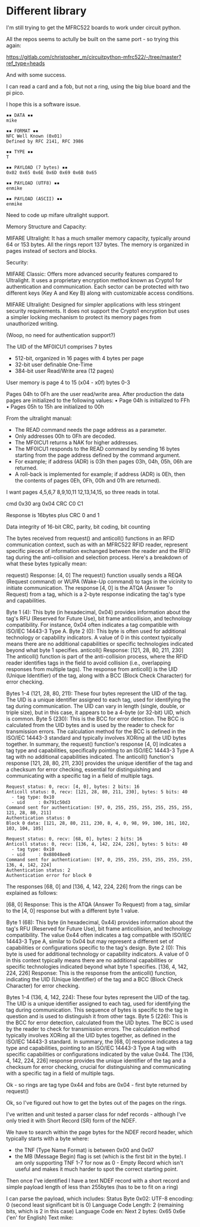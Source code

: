 # Different library

I'm still trying to get the MFRC522 boards to work under circuit python.

All the repos seems to actully be built on the same port - so trying this again:

https://gitlab.com/christopher_m/circuitpython-mfrc522/-/tree/master?ref_type=heads

And with some success.

I can read a card and a fob, but not a ring, using the big blue board and the pi pico.

I hope this is a software issue.

```
▪▪ DATA ▪▪
mike

▪▪ FORMAT ▪▪
NFC Well Known (0x01)
Defined by RFC 2141, RFC 3986

▪▪ TYPE ▪▪
T

▪▪ PAYLOAD (7 bytes) ▪▪
0x02 0x65 0x6E 0x6D 0x69 0x6B 0x65

▪▪ PAYLOAD (UTF8) ▪▪
enmike

▪▪ PAYLOAD (ASCII) ▪▪
enmike
```


Need to code up mifare ultralight support.


Memory Structure and Capacity:

MIFARE Ultralight: It has a much smaller memory capacity, typically around 64 or 153 bytes. 
All the rings report 137 bytes.
The memory is organized in pages instead of sectors and blocks.


Security:

MIFARE Classic: Offers more advanced security features compared to Ultralight. It uses a proprietary encryption method known as Crypto1 for authentication and communication. 
Each sector can be protected with two different keys (Key A and Key B) along with customizable access conditions.

MIFARE Ultralight: Designed for simpler applications with less stringent security requirements. 
It does not support the Crypto1 encryption but uses a simpler locking mechanism to protect its memory pages from unauthorized writing.

(Woop, no need for authentication support?)

The UID of the MF0ICU1 comprises 7 bytes


 

- 512-bit, organized in 16 pages with 4 bytes per page
- 32-bit user definable One-Time 
- 384-bit user Read/Write area (12 pages)

User memory is page 4 to 15 (x04 - x0f) bytes 0-3 

Pages 04h to 0Fh are the user read/write area.
After production the data pages are initialized to the following values:
• Page 04h is initialized to FFh
• Pages 05h to 15h are initialized to 00h


From the ultralight manual:

- The READ command needs the page address as a parameter.
- Only addresses 00h to 0Fh are decoded.
- The MF0ICU1 returns a NAK for higher addresses. 
- The MF0ICU1 responds to the READ command by sending 16 bytes starting from the page address defined by the command argument.
- For example; if address (ADR) is 03h then pages 03h, 04h, 05h, 06h are returned.
- A roll-back is implemented for example; if address (ADR) is 0Eh, then the contents of pages 0Eh, 0Fh, 00h and 01h are returned).

I want pages 4,5,6,7  8,9,10,11  12,13,14,15, so three reads in total.

cmd 0x30
arg 0x04
CRC C0 C1

Response is 16bytes plus CRC 0 and 1

Data integrity of 16-bit CRC, parity, bit coding, bit counting




The bytes received from request() and anticoll() functions in an RFID communication context, such as with an MFRC522 RFID reader, represent specific pieces of information exchanged between the reader and the RFID tag during the anti-collision and selection process. Here's a breakdown of what these bytes typically mean:

request() Response: [4, 0]
The request() function usually sends a REQA (Request command) or WUPA (Wake-Up command) to tags in the vicinity to initiate communication. 
The response [4, 0] is the ATQA (Answer To Request) from a tag, which is a 2-byte response indicating the tag's type and capabilities.

Byte 1 (4): This byte (in hexadecimal, 0x04) provides information about the tag's RFU (Reserved for Future Use), bit frame anticollision, and technology compatibility. For instance, 0x04 often indicates a tag compatible with ISO/IEC 14443-3 Type A.
Byte 2 (0): This byte is often used for additional technology or capability indicators. A value of 0 in this context typically means there are no additional capabilities or specific technologies indicated beyond what byte 1 specifies.
anticoll() Response: [121, 28, 80, 211, 230]
The anticoll() function is part of the anti-collision process, where the RFID reader identifies tags in the field to avoid collision (i.e., overlapping responses from multiple tags). The response from anticoll() is the UID (Unique Identifier) of the tag, along with a BCC (Block Check Character) for error checking.

Bytes 1-4 (121, 28, 80, 211): These four bytes represent the UID of the tag. The UID is a unique identifier assigned to each tag, used for identifying the tag during communication. The UID can vary in length (single, double, or triple size), but in this case, it appears to be a 4-byte (or 32-bit) UID, which is common.
Byte 5 (230): This is the BCC for error detection. The BCC is calculated from the UID bytes and is used by the reader to check for transmission errors. The calculation method for the BCC is defined in the ISO/IEC 14443-3 standard and typically involves XORing all the UID bytes together.
In summary, the request() function's response [4, 0] indicates a tag type and capabilities, specifically pointing to an ISO/IEC 14443-3 Type A tag with no additional capabilities indicated. The anticoll() function's response [121, 28, 80, 211, 230] provides the unique identifier of the tag and a checksum for error checking, essential for distinguishing and communicating with a specific tag in a field of multiple tags.

``` Fob:
Request status: 0, recv: [4, 0], bytes: 2 bits: 16
Anticoll status: 0, recv: [121, 28, 80, 211, 230], bytes: 5 bits: 40
  - tag type: 0x10
  - uid     : 0x791c50d3
Command sent for authentication: [97, 0, 255, 255, 255, 255, 255, 255, 121, 28, 80, 211]
Authentication status: 0
Block 0 data: [121, 28, 80, 211, 230, 8, 4, 0, 98, 99, 100, 101, 102, 103, 104, 105]

```


``` Ring:
Request status: 0, recv: [68, 0], bytes: 2 bits: 16
Anticoll status: 0, recv: [136, 4, 142, 224, 226], bytes: 5 bits: 40
  - tag type: 0x10
  - uid     : 0x88048ee0
Command sent for authentication: [97, 0, 255, 255, 255, 255, 255, 255, 136, 4, 142, 224]
Authentication status: 2
Authentication error for block 0
```

The responses [68, 0] and [136, 4, 142, 224, 226] from the rings can be explained as follows:

[68, 0] Response:
This is the ATQA (Answer To Request) from a tag, similar to the [4, 0] response but with a different byte 1 value.

Byte 1 (68): This byte (in hexadecimal, 0x44) provides information about the tag's RFU (Reserved for Future Use), bit frame anticollision, and technology compatibility. The value 0x44 often indicates a tag compatible with ISO/IEC 14443-3 Type A, similar to 0x04 but may represent a different set of capabilities or configurations specific to the tag's design.
Byte 2 (0): This byte is used for additional technology or capability indicators. A value of 0 in this context typically means there are no additional capabilities or specific technologies indicated beyond what byte 1 specifies.
[136, 4, 142, 224, 226] Response:
This is the response from the anticoll() function, indicating the UID (Unique Identifier) of the tag and a BCC (Block Check Character) for error checking.

Bytes 1-4 (136, 4, 142, 224): These four bytes represent the UID of the tag. The UID is a unique identifier assigned to each tag, used for identifying the tag during communication. This sequence of bytes is specific to the tag in question and is used to distinguish it from other tags.
Byte 5 (226): This is the BCC for error detection, calculated from the UID bytes. The BCC is used by the reader to check for transmission errors. The calculation method typically involves XORing all the UID bytes together, as defined in the ISO/IEC 14443-3 standard.
In summary, the [68, 0] response indicates a tag type and capabilities, pointing to an ISO/IEC 14443-3 Type A tag with specific capabilities or configurations indicated by the value 0x44. The [136, 4, 142, 224, 226] response provides the unique identifier of the tag and a checksum for error checking, crucial for distinguishing and communicating with a specific tag in a field of multiple tags.


Ok - so rings are tag type 0x44 and fobs are 0x04 - first byte returned by request()



Ok, so I've figured out how to get the bytes out of the pages on the rings.

I've written and unit tested a parser class for ndef records - although I've only tried it with Short Record (SR) form of the NDEF.

We have to search within the page bytes for the  NDEF record header, which typically starts with a byte where:
- the TNF (Type Name Format) is between 0x00 and 0x07
- the MB (Message Begin) flag is set (which is the first bit in the byte).
I am only supporting TNF 1-7 for now as 0 - Empty Record which isn't useful and makes it much harder to spot the correct starting point.

Then once I've identified I have a text NDEF record with a short record and simple payload length of less than 255bytes (has to be to fit on a ring)

I can parse the payload, which includes:
Status Byte 0x02: UTF-8 encoding: 0 (second least significant bit is 0)
Language Code Length: 2 (remaining bits, which is 2 in this case)
Language Code en: Next 2 bytes: 0x65 0x6e ('en' for English)
Text mike:


